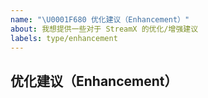 ```yaml
---
name: "\U0001F680 优化建议（Enhancement）"
about: 我想提供一些对于 StreamX 的优化/增强建议
labels: type/enhancement
---
```


## 优化建议（Enhancement）
